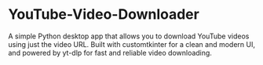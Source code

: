 # YouTube-Video-Downloader
A simple Python desktop app that allows you to download YouTube videos using just the video URL. Built with customtkinter for a clean and modern UI, and powered by yt-dlp for fast and reliable video downloading.
